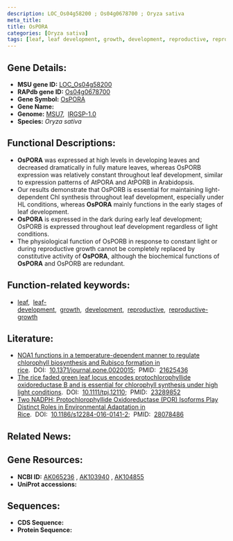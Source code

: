 ```yaml
---
description: LOC_Os04g58200 ; Os04g0678700 ; Oryza sativa
meta_title:
title: OsPORA
categories: [Oryza sativa]
tags: [leaf, leaf development, growth, development, reproductive, reproductive growth]
---
```


## Gene Details:
- **MSU gene ID:** [LOC_Os04g58200](http://rice.uga.edu/cgi-bin/ORF_infopage.cgi?orf=LOC_Os04g58200)  
- **RAPdb gene ID:** [Os04g0678700](https://rapdb.dna.affrc.go.jp/locus/?name=Os04g0678700)  
- **Gene Symbol:** <u>OsPORA</u>
- **Gene Name:**
- **Genome:**  [MSU7](http://rice.uga.edu/),&nbsp;&nbsp;[IRGSP-1.0](https://rapdb.dna.affrc.go.jp/download/irgsp1.html)
- **Species:** *Oryza sativa*

## Functional Descriptions:
   - **OsPORA** was expressed at high levels in developing leaves and decreased dramatically in fully mature leaves, whereas OsPORB expression was relatively constant throughout leaf development, similar to expression patterns of AtPORA and AtPORB in Arabidopsis.
   - Our results demonstrate that OsPORB is essential for maintaining light-dependent Chl synthesis throughout leaf development, especially under HL conditions, whereas **OsPORA** mainly functions in the early stages of leaf development.
   - **OsPORA** is expressed in the dark during early leaf development; OsPORB is expressed throughout leaf development regardless of light conditions.
   - The physiological function of OsPORB in response to constant light or during reproductive growth cannot be completely replaced by constitutive activity of **OsPORA**, although the biochemical functions of **OsPORA** and OsPORB are redundant.

## Function-related keywords:
   - [leaf](/tags/leaf/),&nbsp;&nbsp;[leaf-development](/tags/leaf-development/),&nbsp;&nbsp;[growth](/tags/growth/),&nbsp;&nbsp;[development](/tags/development/),&nbsp;&nbsp;[reproductive](/tags/reproductive/),&nbsp;&nbsp;[reproductive-growth](/tags/reproductive-growth/)

## Literature:
   - [NOA1 functions in a temperature-dependent manner to regulate chlorophyll biosynthesis and Rubisco formation in rice](https://www.doi.org/10.1371/journal.pone.0020015).&nbsp;&nbsp;DOI:&nbsp;&nbsp;[10.1371/journal.pone.0020015](https://www.doi.org/10.1371/journal.pone.0020015);&nbsp;&nbsp;PMID:&nbsp;&nbsp;[21625436](https://pubmed.ncbi.nlm.nih.gov/21625436/)
   - [The rice faded green leaf locus encodes protochlorophyllide oxidoreductase B and is essential for chlorophyll synthesis under high light conditions](https://www.doi.org/10.1111/tpj.12110).&nbsp;&nbsp;DOI:&nbsp;&nbsp;[10.1111/tpj.12110](https://www.doi.org/10.1111/tpj.12110);&nbsp;&nbsp;PMID:&nbsp;&nbsp;[23289852](https://pubmed.ncbi.nlm.nih.gov/23289852/)
   - [Two NADPH: Protochlorophyllide Oxidoreductase (POR) Isoforms Play Distinct Roles in Environmental Adaptation in Rice](https://www.doi.org/10.1186/s12284-016-0141-2).&nbsp;&nbsp;DOI:&nbsp;&nbsp;[10.1186/s12284-016-0141-2](https://www.doi.org/10.1186/s12284-016-0141-2);&nbsp;&nbsp;PMID:&nbsp;&nbsp;[28078486](https://pubmed.ncbi.nlm.nih.gov/28078486/)

## Related News:

## Gene Resources:
- **NCBI ID:**  [AK065236](http://www.ncbi.nlm.nih.gov/nuccore/AK065236)&nbsp;,&nbsp;[AK103940](http://www.ncbi.nlm.nih.gov/nuccore/AK103940)&nbsp;,&nbsp;[AK104855](http://www.ncbi.nlm.nih.gov/nuccore/AK104855)
- **UniProt accessions:** [](https://www.uniprot.org/uniprotkb//entry)

## Sequences:
- **CDS Sequence:**
- **Protein Sequence:**

